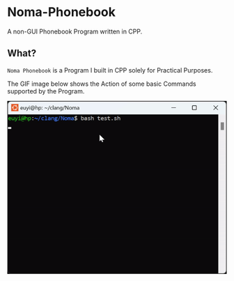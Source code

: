 # Noma-Phonebook

A non-GUI Phonebook Program written in CPP.

## What?
`Noma Phonebook` is a Program I built in CPP solely for Practical Purposes. 

The GIF image below shows the Action of some basic Commands supported by the Program.

<p align="center">
	<img src="./assets/Noma.gif" >
</p>
